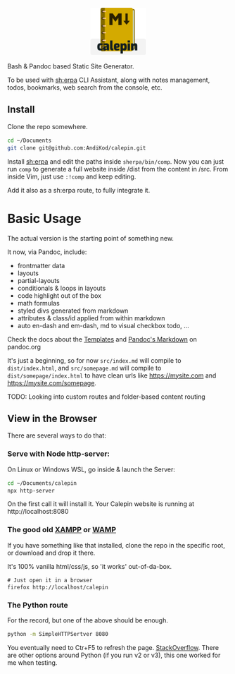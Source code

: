 <p align="center" width="100%">
  <img width="25%" src="./src/assets/img/calepin-logo.png">
</p>

Bash & Pandoc based Static Site Generator. 

To be used with [sh:erpa](https://github.com/AndiKod/sherpa) CLI Assistant, along with notes management, todos, bookmarks, web search from the console, etc.

## Install 

Clone the repo somewhere. 
```bash
cd ~/Documents
git clone git@github.com:AndiKod/calepin.git
```
Install [sh:erpa](https://github.com/AndiKod/sherpa) and edit the paths inside `sherpa/bin/comp`. Now you can just run `comp` to generate a full website inside /dist from the content in /src. From inside Vim, just use `:!comp` and keep editing.

Add it also as a sh:erpa route, to fully integrate it.

# Basic Usage

The actual version is the starting point of something new.


It now, via Pandoc, include:

- frontmatter data
- layouts
- partial-layouts 
- conditionals & loops in layouts
- code highlight out of the box
- math formulas
- styled divs generated from markdown
- attributes & class/id applied from within markdown
- auto en-dash and em-dash, md to visual checkbox todo, ...

Check the docs about the [Templates](https://pandoc.org/MANUAL.html#templates) and [Pandoc's Markdown](https://pandoc.org/MANUAL.html#pandocs-markdown) on pandoc.org 


It's just a beginning, so for now `src/index.md` will compile to `dist/index.html`, and `src/somepage.md` will compile to `dist/somepage/index.html` to have clean urls like https://mysite.com and https://mysite.com/somepage.



TODO: Looking into custom routes and folder-based content routing


## View in the Browser

There are several ways to do that:

### Serve with Node http-server:

On Linux or Windows WSL, go inside & launch the Server:

```bash
cd ~/Documents/calepin
npx http-server 
```

On the first call it will install it. Your Calepin website is running at http://localhost:8080

### The good old [XAMPP](https://www.apachefriends.org/index.html) or [WAMP](https://www.wampserver.com/en/) 

If you have something like that installed, clone the repo in the specific root, or download and drop it there. 

It's 100% vanilla html/css/js, so 'it works' out-of-da-box. 

```
# Just open it in a browser
firefox http://localhost/calepin
```

### The Python route  

For the record, but one of the above should be enough.

```bash
python -m SimpleHTTPSertver 8080

```
You eventually need to Ctr+F5 to refresh the page. [StackOverflow](https://stackoverflow.com/questions/12193803/invoke-python-simplehttpserver-from-command-line-with-no-cache-option). There are other options around Python (if you run v2 or v3), this one worked for me when testing.


